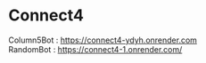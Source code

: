 # Connect4

Column5Bot : https://connect4-ydyh.onrender.com<br>
RandomBot : https://connect4-1.onrender.com/<br>
